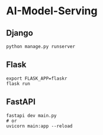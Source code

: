 # AI-Model-Serving

## Django
```shell
python manage.py runserver
```

## Flask
```shell
export FLASK_APP=flaskr
flask run
```

## FastAPI
```shell
fastapi dev main.py
# or
uvicorn main:app --reload
```
